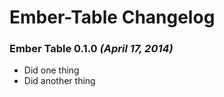 # Ember-Table Changelog

### Ember Table 0.1.0 _(April 17, 2014)_

* Did one thing
* Did another thing

